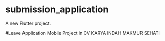 # submission_application

A new Flutter project.

#Leave Application Mobile 
Project in CV KARYA INDAH MAKMUR SEHATI
